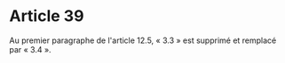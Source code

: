 # Article 39

  
Au premier paragraphe de l'article 12.5, « 3.3 » est supprimé et remplacé par « 3.4 ».

